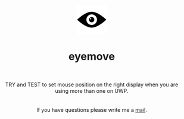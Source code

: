 <p align="center">
  <img src="https://raw.githubusercontent.com/jan-patrick/eyemove/master/eyemove.png" width=80><br>
</p>
<h1 align="center">eyemove</h1>
<br>
<p align="center">
  TRY and TEST to set mouse position on the right display when you are using more than one on UWP.
  <br>
  <br>
  <br>
  If you have questions please write me a 
  <a href="&#109;&#097;&#105;&#108;&#116;&#111;&#058;&#109;&#097;&#105;&#108;&#064;&#106;&#097;&#110;&#045;&#112;&#097;&#116;&#114;&#105;&#099;&#107;&#046;&#100;&#101;">mail</a>.
</p>
